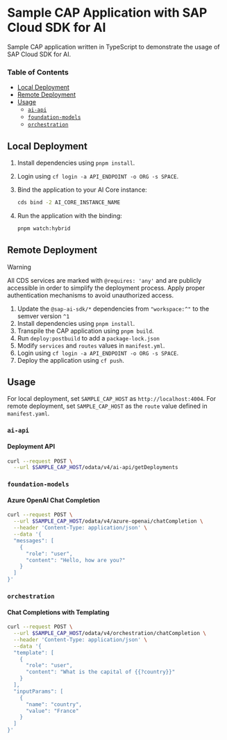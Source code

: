 # Sample CAP Application with SAP Cloud SDK for AI

Sample CAP application written in TypeScript to demonstrate the usage of SAP Cloud SDK for AI.

### Table of Contents

- [Local Deployment](#local-deployment)
- [Remote Deployment](#remote-deployment)
- [Usage](#usage)
  - [`ai-api`](#ai-api)
  - [`foundation-models`](#foundation-models)
  - [`orchestration`](#orchestration)

## Local Deployment

1. Install dependencies using `pnpm install`.

2. Login using `cf login -a API_ENDPOINT -o ORG -s SPACE`.

3. Bind the application to your AI Core instance:

   ```bash
   cds bind -2 AI_CORE_INSTANCE_NAME
   ```

4. Run the application with the binding:

   ```bash
   pnpm watch:hybrid
   ```

## Remote Deployment

> [!WARNING]  
> All CDS services are marked with `@requires: 'any'` and are publicly accessible in order to simplify the deployment process.
> Apply proper authentication mechanisms to avoid unauthorized access.

1. Update the `@sap-ai-sdk/*` dependencies from `"workspace:^"` to the semver version `^1`
1. Install dependencies using `pnpm install`.
2. Transpile the CAP application using `pnpm build`.
4. Run `deploy:postbuild` to add a `package-lock.json` 
5. Modify `services` and `routes` values in `manifest.yml`.
6. Login using `cf login -a API_ENDPOINT -o ORG -s SPACE`.
7. Deploy the application using `cf push`.

## Usage

For local deployment, set `SAMPLE_CAP_HOST` as `http://localhost:4004`. For remote deployment, set `SAMPLE_CAP_HOST` as the `route` value defined in `manifest.yaml`.

### `ai-api`

#### Deployment API

```bash
curl --request POST \
  --url $SAMPLE_CAP_HOST/odata/v4/ai-api/getDeployments
```

### `foundation-models`

#### Azure OpenAI Chat Completion

```bash
curl --request POST \
  --url $SAMPLE_CAP_HOST/odata/v4/azure-openai/chatCompletion \
  --header 'Content-Type: application/json' \
  --data '{
  "messages": [
    {
      "role": "user",
      "content": "Hello, how are you?"
    }
  ]
}'
```

### `orchestration`

#### Chat Completions with Templating

```bash
curl --request POST \
  --url $SAMPLE_CAP_HOST/odata/v4/orchestration/chatCompletion \
  --header 'Content-Type: application/json' \
  --data '{
  "template": [
    {
      "role": "user",
      "content": "What is the capital of {{?country}}"
    }
  ],
  "inputParams": [
    {
      "name": "country",
      "value": "France"
    }
  ]
}'
```
